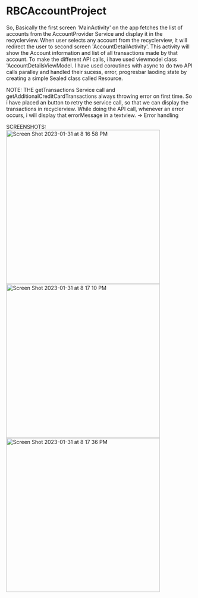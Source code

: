 # RBCAccountProject
So, Basically the first screen 'MainActivity' on the app fetches the list of accounts from the AccountProvider Service and display it in the recyclerview.
When user selects any account from the recyclerview, it will redirect the user to second screen 'AccountDetailActivity'. This activity will show the Account information and list of all transactions made by that account.
To make the different API calls, i have used viewmodel class 'AccountDetailsViewModel. I have used coroutines with async to do two API calls paralley and handled their sucess, error, progresbar laoding state by creating a simple Sealed class called Resource.

NOTE: THE getTransactions Service call and getAdditionalCreditCardTransactions always throwing error on first time. So i have placed an button to retry the service call, so that we can display the transactions in recyclerview.
While doing the API call, whenever an error occurs, i will display that errorMessage in a textview. -> Error handling

SCREENSHOTS:
<img width="413" alt="Screen Shot 2023-01-31 at 8 16 58 PM" src="https://user-images.githubusercontent.com/22996236/215922159-ce439e6b-e21d-4c13-965d-de1d51126cfa.png">
<img width="413" alt="Screen Shot 2023-01-31 at 8 17 10 PM" src="https://user-images.githubusercontent.com/22996236/215922167-17e19962-8ad1-4981-aa12-e05cae547ce6.png">
<img width="413" alt="Screen Shot 2023-01-31 at 8 17 36 PM" src="https://user-images.githubusercontent.com/22996236/215922175-e5511cd4-9d55-42ac-81a4-358c7291aa3e.png">


